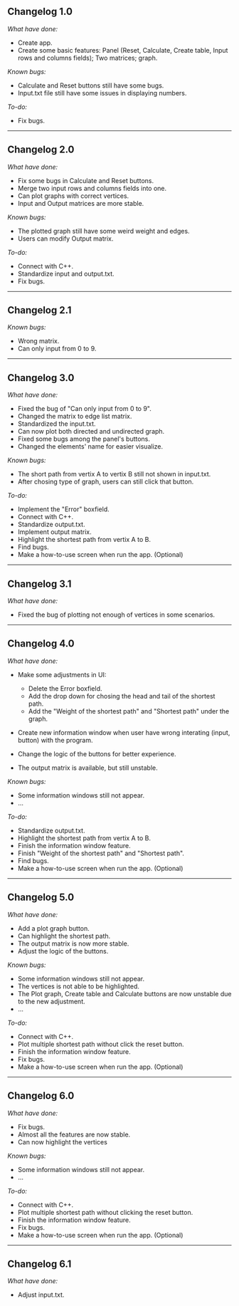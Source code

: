 ## Changelog 1.0 ##

*What have done:*
- Create app.
- Create some basic features: Panel (Reset, Calculate, Create table, Input rows and columns fields); Two matrices; graph.

*Known bugs:*
- Calculate and Reset buttons still have some bugs.
- Input.txt file still have some issues in displaying numbers.

*To-do:*
- Fix bugs.

----------------------------------

## Changelog 2.0 ##

*What have done:*
- Fix some bugs in Calculate and Reset buttons.
- Merge two input rows and columns fields into one.
- Can plot graphs with correct vertices.
- Input and Output matrices are more stable.

*Known bugs:*
- The plotted graph still have some weird weight and edges.
- Users can modify Output matrix.

*To-do:*
- Connect with C++.
- Standardize input and output.txt.
- Fix bugs.

----------------------------------

## Changelog 2.1 ##

*Known bugs:*
- Wrong matrix.
- Can only input from 0 to 9.

----------------------------------

## Changelog 3.0 ##

*What have done:*
- Fixed the bug of "Can only input from 0 to 9".
- Changed the matrix to edge list matrix.
- Standardized the input.txt.
- Can now plot both directed and undirected graph.
- Fixed some bugs among the panel's buttons.
- Changed the elements' name for easier visualize.

*Known bugs:*
- The short path from vertix A to vertix B still not shown in input.txt.
- After chosing type of graph, users can still click that button.

*To-do:*
- Implement the "Error" boxfield.
- Connect with C++.
- Standardize output.txt.
- Implement output matrix.
- Highlight the shortest path from vertix A to B.
- Find bugs.
- Make a how-to-use screen when run the app. (Optional)

----------------------------------

## Changelog 3.1 ##

*What have done:*
- Fixed the bug of plotting not enough of vertices in some scenarios.

----------------------------------

## Changelog 4.0 ##

*What have done:*
- Make some adjustments in UI:
  + Delete the Error boxfield.
  + Add the drop down for chosing the head and tail of the shortest path.
  + Add the "Weight of the shortest path" and "Shortest path" under the graph.

- Create new information window when user have wrong interating (input, button) with the program.
- Change the logic of the buttons for better experience.
- The output matrix is available, but still unstable.

*Known bugs:*
- Some information windows still not appear.
- ...

*To-do:*
- Standardize output.txt.
- Highlight the shortest path from vertix A to B.
- Finish the information window feature.
- Finish "Weight of the shortest path" and "Shortest path".
- Find bugs.
- Make a how-to-use screen when run the app. (Optional)


----------------------------------

## Changelog 5.0 ##

*What have done:*
- Add a plot graph button.
- Can highlight the shortest path.
- The output matrix is now more stable.
- Adjust the logic of the buttons.

*Known bugs:*
- Some information windows still not appear.
- The vertices is not able to be highlighted.
- The Plot graph, Create table and Calculate buttons are now unstable due to the new adjustment.
- ...

*To-do:*
- Connect with C++.
- Plot multiple shortest path without click the reset button.
- Finish the information window feature.
- Fix bugs.
- Make a how-to-use screen when run the app. (Optional)

----------------------------------

## Changelog 6.0 ##

*What have done:*
- Fix bugs.
- Almost all the features are now stable.
- Can now highlight the vertices

*Known bugs:*
- Some information windows still not appear.
- ...

*To-do:*
- Connect with C++.
- Plot multiple shortest path without clicking the reset button.
- Finish the information window feature.
- Fix bugs.
- Make a how-to-use screen when run the app. (Optional)

----------------------------------

## Changelog 6.1 ##

*What have done:*
- Adjust input.txt.